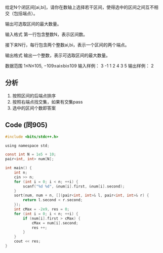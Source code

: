 给定N个闭区间[ai,bi]，请你在数轴上选择若干区间，使得选中的区间之间互不相交（包括端点）。

输出可选取区间的最大数量。

输入格式
第一行包含整数N，表示区间数。

接下来N行，每行包含两个整数ai,bi，表示一个区间的两个端点。

输出格式
输出一个整数，表示可选取区间的最大数量。

数据范围
1≤N≤105,
−109≤ai≤bi≤109
输入样例：
3
-1 1
2 4
3 5
输出样例：
2

## 分析

1. 按照区间的后端点排序
2. 按照右端点找交集，如果有交集pass
3. 选中的区间个数即答案

## Code (同905)

```c
#include <bits/stdc++.h>

using namespace std;

const int N = 1e5 + 10;
pair<int, int> num[N];

int main() {
    int n;
    cin >> n;
    for (int i = 0; i < n; ++i) {
        scanf("%d %d", &num[i].first, &num[i].second);
    }
    sort(num, num + n, [](pair<int, int>& l, pair<int, int>& r) {
        return l.second < r.second;
    });
    int cMax = -2e9, res = 0;
    for (int i = 0; i < n; ++i) {
        if (num[i].first > cMax) {
            cMax = num[i].second;
            res ++;
        }
    }
    cout << res;
}
```